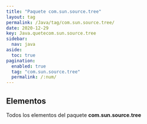 ```yaml
---
title: "Paquete com.sun.source.tree"
layout: tag
permalink: /Java/tag/com.sun.source.tree/
date: 2020-12-29
key: Java.quetecom.sun.source.tree
sidebar: 
  nav: java
aside: 
  toc: true
pagination: 
  enabled: true
  tag: "com.sun.source.tree"
  permalink: /:num/
---
```


<h2>Elementos</h2>
Todos los elementos del paquete <strong>com.sun.source.tree</strong>
